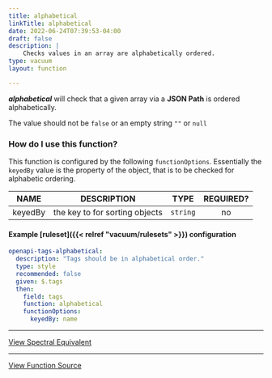```yaml
---
title: alphabetical
linkTitle: alphabetical
date: 2022-06-24T07:39:53-04:00
draft: false
description: |
    Checks values in an array are alphabetically ordered. 
type: vacuum
layout: function

---
```


**_alphabetical_** will check that a given array via a **JSON Path** is ordered alphabetically.

The value should not be `false` or an empty string `""` or `null`

### How do I use this function?

This function is configured by the following `functionOptions`. Essentially the `keyedBy` value is the property
of the object, that is to be checked for alphabetic ordering.

|    NAME     | DESCRIPTION                    |    TYPE    |  REQUIRED?  |
|:-----------:|--------------------------------|:----------:|:-----------:|
|   keyedBy   | the key to for sorting objects |  `string`  |     no      |

#### Example [ruleset]({{< relref "vacuum/rulesets" >}}) configuration

```yaml
openapi-tags-alphabetical:
  description: "Tags should be in alphabetical order."
  type: style
  recommended: false
  given: $.tags
  then:
    field: tags
    function: alphabetical
    functionOptions:
      keyedBy: name
```

---

[View Spectral Equivalent](https://meta.stoplight.io/docs/spectral/ZG9jOjExNg-core-functions#alphabetical)

---

[View Function Source](https://github.com/daveshanley/vacuum/blob/main/functions/core/alphabetical.go)